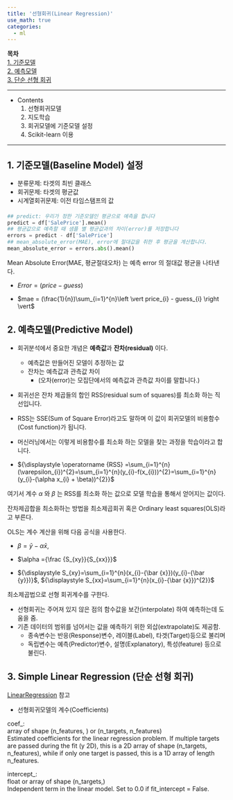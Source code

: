 ```yaml
---
title: '선형회귀(Linear Regression)'
use_math: true
categories:
  - ml
---
```



**목차**  
[1. 기준모델](#1-기준모델baseline-model-설정)  
[2. 예측모델](#2-예측모델predictive-model)  
[3. 단순 선형 회귀](#3-simple-linear-regression-단순-선형-회귀)  
  


---
* Contents
  1. 선형회귀모델
  2. 지도학습
  3. 회귀모델에 기준모델 설정
  4. Scikit-learn 이용

---

## 1. 기준모델(Baseline Model) 설정
* 분류문제: 타겟의 최빈 클래스
* 회귀문제: 타겟의 평균값
* 시계열회귀문제: 이전 타임스탬프의 값

#### 
```python
## predict: 우리가 정한 기준모델인 평균으로 예측을 합니다
predict = df['SalePrice'].mean()
## 평균값으로 예측할 때 샘플 별 평균값과의 차이(error)를 저장합니다
errors = predict - df['SalePrice']
## mean_absolute_error(MAE), error에 절대값을 취한 후 평균을 계산합니다.
mean_absolute_error = errors.abs().mean()
```

Mean Absolute Error(MAE, 평균절대오차) 는 예측 error 의 절대값 평균을 나타낸다.

* $Error = (price - guess)$

* $mae = (\frac{1}{n})\sum_{i=1}^{n}\left \vert price_{i} - guess_{i} \right \vert$

## 2. 예측모델(Predictive Model)

* 회귀분석에서 중요한 개념은 **예측값**과 **잔차(residual)** 이다.
  * 예측값은 만들어진 모델이 추정하는 값
  * 잔차는 예측값과 관측값 차이
    * (오차(error)는 모집단에서의 예측값과 관측값 차이를 말합니다.)

* 회귀선은 잔차 제곱들의 합인 RSS(residual sum of squares)를 최소화 하는 직선입니다. 
* RSS는 SSE(Sum of Square Error)라고도 말하며 이 값이 회귀모델의 비용함수(Cost function)가 됩니다. 
* 머신러닝에서는 이렇게 비용함수를 최소화 하는 모델을 찾는 과정을 학습이라고 합니다.

* ${\displaystyle \operatorname {RSS} =\sum_{i=1}^{n}(\varepsilon_{i})^{2}=\sum_{i=1}^{n}(y_{i}-f(x_{i}))^{2}=\sum_{i=1}^{n}(y_{i}-(\alpha x_{i} + \beta))^{2}}$

여기서 계수 $\alpha$ 와 $\beta$ 는 RSS를 최소화 하는 값으로 모델 학습을 통해서 얻어지는 값이다.

잔차제곱합을 최소화하는 방법을 최소제곱회귀 혹은 Ordinary least squares(OLS)라고 부른다.

OLS는 계수 계산을 위해 다음 공식을 사용한다.

* $\beta =\displaystyle {\bar {y}}-\alpha{\bar {x}}$,

* $\alpha ={\frac {S_{xy}}{S_{xx}}}$

* ${\displaystyle S_{xy}=\sum_{i=1}^{n}(x_{i}-{\bar {x}})(y_{i}-{\bar {y}})}$,   ${\displaystyle S_{xx}=\sum_{i=1}^{n}(x_{i}-{\bar {x}})^{2}}$

최소제곱법으로 선형 회귀계수를 구한다.

* 선형회귀는 주어져 있지 않은 점의 함수값을 보간(interpolate) 하여 예측하는데 도움을 줌.
* 기존 데이터의 범위를 넘어서는 값을 예측하기 위한 외삽(extrapolate)도 제공함.
  * 종속변수는 반응(Response)변수, 레이블(Label), 타겟(Target)등으로 불리며
  * 독립변수는 예측(Predictor)변수, 설명(Explanatory), 특성(feature) 등으로 불린다.

## 3. Simple Linear Regression (단순 선형 회귀)
[LinearRegression](https://scikit-learn.org/stable/modules/generated/sklearn.linear_model.LinearRegression.html) 참고


* 선형회귀모델의 계수(Coefficients)

coef_:   
array of shape (n_features, ) or (n_targets, n_features)  
Estimated coefficients for the linear regression problem. If multiple targets are passed during the fit (y 2D), this is a 2D array of shape (n_targets, n_features), while if only one target is passed, this is a 1D array of length n_features.  

intercept_:  
float or array of shape (n_targets,)  
Independent term in the linear model. Set to 0.0 if fit_intercept = False.

